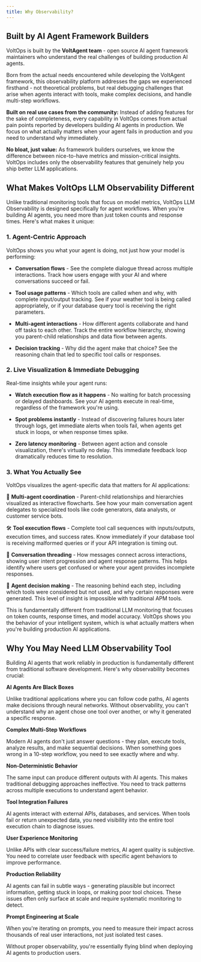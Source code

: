 ```yaml
---
title: Why Observability?
---
```


## Built by AI Agent Framework Builders

VoltOps is built by the **VoltAgent team** - open source AI agent framework maintainers who understand the real challenges of building production AI agents.

Born from the actual needs encountered while developing the VoltAgent framework, this observability platform addresses the gaps we experienced firsthand - not theoretical problems, but real debugging challenges that arise when agents interact with tools, make complex decisions, and handle multi-step workflows.

**Built on real use cases from the community:** Instead of adding features for the sake of completeness, every capability in VoltOps comes from actual pain points reported by developers building AI agents in production. We focus on what actually matters when your agent fails in production and you need to understand why immediately.

**No bloat, just value:** As framework builders ourselves, we know the difference between nice-to-have metrics and mission-critical insights. VoltOps includes only the observability features that genuinely help you ship better LLM applications.

## What Makes VoltOps LLM Observability Different

Unlike traditional monitoring tools that focus on model metrics, VoltOps LLM Observability is designed specifically for agent workflows. When you're building AI agents, you need more than just token counts and response times. Here's what makes it unique:

### 1. Agent-Centric Approach

VoltOps shows you what your agent is doing, not just how your model is performing:

- **Conversation flows** - See the complete dialogue thread across multiple interactions. Track how users engage with your AI and where conversations succeed or fail.

- **Tool usage patterns** - Which tools are called when and why, with complete input/output tracking. See if your weather tool is being called appropriately, or if your database query tool is receiving the right parameters.

- **Multi-agent interactions** - How different agents collaborate and hand off tasks to each other. Track the entire workflow hierarchy, showing you parent-child relationships and data flow between agents.

- **Decision tracking** - Why did the agent make that choice? See the reasoning chain that led to specific tool calls or responses.

### 2. Live Visualization & Immediate Debugging

Real-time insights while your agent runs:

- **Watch execution flow as it happens** - No waiting for batch processing or delayed dashboards. See your AI agents execute in real-time, regardless of the framework you're using.

- **Spot problems instantly** - Instead of discovering failures hours later through logs, get immediate alerts when tools fail, when agents get stuck in loops, or when response times spike.

- **Zero latency monitoring** - Between agent action and console visualization, there's virtually no delay. This immediate feedback loop dramatically reduces time to resolution.

### 3. What You Actually See

VoltOps visualizes the agent-specific data that matters for AI applications:

🔀 **Multi-agent coordination** - Parent-child relationships and hierarchies visualized as interactive flowcharts. See how your main conversation agent delegates to specialized tools like code generators, data analysts, or customer service bots.

🛠️ **Tool execution flows** - Complete tool call sequences with inputs/outputs, execution times, and success rates. Know immediately if your database tool is receiving malformed queries or if your API integration is timing out.

💬 **Conversation threading** - How messages connect across interactions, showing user intent progression and agent response patterns. This helps identify where users get confused or where your agent provides incomplete responses.

🧠 **Agent decision making** - The reasoning behind each step, including which tools were considered but not used, and why certain responses were generated. This level of insight is impossible with traditional APM tools.

This is fundamentally different from traditional LLM monitoring that focuses on token counts, response times, and model accuracy. VoltOps shows you the behavior of your intelligent system, which is what actually matters when you're building production AI applications.

## Why You May Need LLM Observability Tool

Building AI agents that work reliably in production is fundamentally different from traditional software development. Here's why observability becomes crucial:

**AI Agents Are Black Boxes**

Unlike traditional applications where you can follow code paths, AI agents make decisions through neural networks. Without observability, you can't understand why an agent chose one tool over another, or why it generated a specific response.

**Complex Multi-Step Workflows**

Modern AI agents don't just answer questions - they plan, execute tools, analyze results, and make sequential decisions. When something goes wrong in a 10-step workflow, you need to see exactly where and why.

**Non-Deterministic Behavior**

The same input can produce different outputs with AI agents. This makes traditional debugging approaches ineffective. You need to track patterns across multiple executions to understand agent behavior.

**Tool Integration Failures**

AI agents interact with external APIs, databases, and services. When tools fail or return unexpected data, you need visibility into the entire tool execution chain to diagnose issues.

**User Experience Monitoring**

Unlike APIs with clear success/failure metrics, AI agent quality is subjective. You need to correlate user feedback with specific agent behaviors to improve performance.

**Production Reliability**

AI agents can fail in subtle ways - generating plausible but incorrect information, getting stuck in loops, or making poor tool choices. These issues often only surface at scale and require systematic monitoring to detect.

**Prompt Engineering at Scale**

When you're iterating on prompts, you need to measure their impact across thousands of real user interactions, not just isolated test cases.

Without proper observability, you're essentially flying blind when deploying AI agents to production users.
